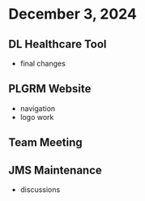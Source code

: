 # December 3, 2024

## DL Healthcare Tool
- final changes

## PLGRM Website
- navigation
- logo work

## Team Meeting

## JMS Maintenance
-  discussions
